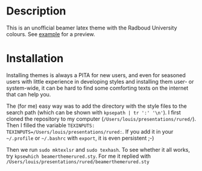 Description
=========
This is an unofficial beamer latex theme with the Radboud University colours. See [example](example.pdf) for a preview.

Installation
=========

Installing themes is always a PITA for new users, and even for seasoned users with little experience in developing styles and installing them user- or system-wide, it can be hard to find some comforting texts on the internet that can help you.

The (for me) easy way was to add the directory with the style files to the search path (which can be shown with `kpsepath | tr ':' '\n'`). I first cloned the repository to my computer (`/Users/louis/presentations/rured/`). Then I filled the variable `TEXINPUTS: TEXINPUTS=/Users/louis/presentations/rured:`. If you add it in your `~/.profile` or `~/.bashrc` with `export`, it is even persistent ;-)

Then we run `sudo mktexlsr` and `sudo texhash`. To see whether it all works, try `kpsewhich beamerthemerured.sty`. For me it replied with `/Users/louis/presentations/rured/beamerthemerured.sty`

